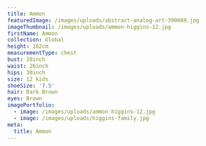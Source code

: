 ```yaml
---
title: Ammon
featuredImage: /images/uploads/abstract-analog-art-390089.jpg
imageThumbnail: /images/uploads/ammon-higgins-12.jpg
firstName: Ammon
collection: Global
height: 162cm
measurementType: chest
bust: 28inch
waist: 26inch
hips: 30inch
size: 12 kids
shoeSize: '7.5'
hair: Dark Brown
eyes: Brown
imagePortfolio:
  - image: /images/uploads/ammon-higgins-12.jpg
  - image: /images/uploads/higgins-family.jpg
meta:
  title: Ammon
---
```


